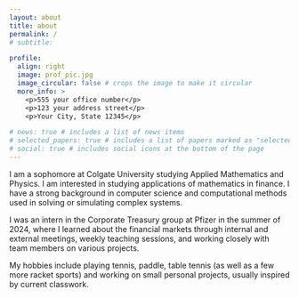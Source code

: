 ```yaml
---
layout: about
title: about
permalink: /
# subtitle:

profile:
  align: right
  image: prof_pic.jpg
  image_circular: false # crops the image to make it circular
  more_info: >
    <p>555 your office number</p>
    <p>123 your address street</p>
    <p>Your City, State 12345</p>

# news: true # includes a list of news items
# selected_papers: true # includes a list of papers marked as "selected={true}"
# social: true # includes social icons at the bottom of the page
---
```


I am a sophomore at Colgate University studying Applied Mathematics and Physics. I am interested in studying applications of mathematics in finance. I have a strong background in computer science and computational methods used in solving or simulating complex systems.

I was an intern in the Corporate Treasury group at Pfizer in the summer of 2024, where I learned about the financial markets through internal and external meetings, weekly teaching sessions, and working closely with team members on various projects.

My hobbies include playing tennis, paddle, table tennis (as well as a few more racket sports) and working on small personal projects, usually inspired by current classwork.
